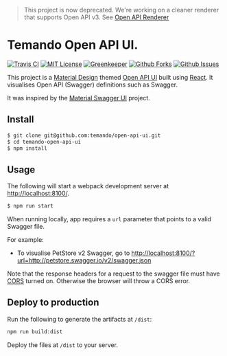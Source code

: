 > This project is now deprecated. We're working on a cleaner renderer that supports Open API v3. See [Open API Renderer](https://github.com/temando/open-api-renderer)

# Temando Open API UI.

[![Travis CI](https://img.shields.io/travis/temando/open-api-ui.svg)](https://travis-ci.org/temando/open-api-ui)
[![MIT License](https://img.shields.io/github/license/temando/open-api-ui.svg)](https://en.wikipedia.org/wiki/MIT_License)
[![Greenkeeper](https://badges.greenkeeper.io/temando/open-api-ui.svg)](https://greenkeeper.io/)
[![Github Forks](https://img.shields.io/github/forks/temando/open-api-ui.svg?style=social&label=Fork)](https://github.com/temando/open-api-ui/network)
[![Github Issues](https://img.shields.io/github/issues-raw/temando/open-api-ui.svg)](https://github.com/temando/open-api-ui/issues)

This project is a [Material Design](https://material.io/) themed [Open API UI](https://www.openapis.org/) built using [React](https://facebook.github.io/react/). It visualises Open API (Swagger) definitions such as Swagger.

It was inspired by the [Material Swagger UI](https://github.com/legendecas/material-swagger-ui) project.

## Install

```sh
$ git clone git@github.com:temando/open-api-ui.git
$ cd temando-open-api-ui
$ npm install
```

## Usage

The following will start a webpack development server at [http://localhost:8100/](http://localhost:8100/).

```sh
$ npm run start
```
When running locally, app requires a `url` parameter that points to a valid Swagger file.

For example:
- To visualise PetStore v2 Swagger, go to <http://localhost:8100/?url=http://petstore.swagger.io/v2/swagger.json>

Note that the response headers for a request to the swagger file must have [CORS](https://developer.mozilla.org/en-US/docs/Web/HTTP/Access_control_CORS) turned on. Otherwise the browser will throw a CORS error.

## Deploy to production

Run the following to generate the artifacts at `/dist`:

```sh
npm run build:dist
```

Deploy the files at `/dist` to your server.
